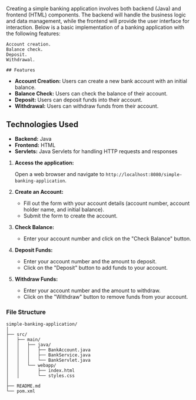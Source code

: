 Creating a simple banking application involves both backend (Java) and frontend (HTML) components. The backend will handle the business logic and data management, while the frontend will provide the user interface for interaction. Below is a basic implementation of a banking application with the following features:

    Account creation.
    Balance check.
    Deposit.
    Withdrawal.
  
    ## Features

- **Account Creation:** Users can create a new bank account with an initial balance.
- **Balance Check:** Users can check the balance of their account.
- **Deposit:** Users can deposit funds into their account.
- **Withdrawal:** Users can withdraw funds from their account.

## Technologies Used

- **Backend:** Java
- **Frontend:** HTML
- **Servlets:** Java Servlets for handling HTTP requests and responses

1. **Access the application:**

    Open a web browser and navigate to `http://localhost:8080/simple-banking-application`.

2. **Create an Account:**

    - Fill out the form with your account details (account number, account holder name, and initial balance).
    - Submit the form to create the account.

3. **Check Balance:**

    - Enter your account number and click on the "Check Balance" button.

4. **Deposit Funds:**

    - Enter your account number and the amount to deposit.
    - Click on the "Deposit" button to add funds to your account.

5. **Withdraw Funds:**

    - Enter your account number and the amount to withdraw.
    - Click on the "Withdraw" button to remove funds from your account.

### File Structure

```plaintext
simple-banking-application/
│
├── src/
│   ├── main/
│   │   ├── java/
│   │   │   ├── BankAccount.java
│   │   │   ├── BankService.java
│   │   │   └── BankServlet.java
│   │   └── webapp/
│   │       ├── index.html
│   │       └── styles.css
│
├── README.md
└── pom.xml
